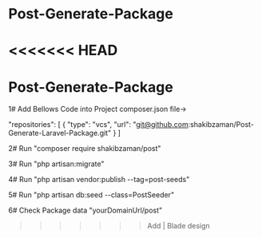 # Post-Generate-Package
<<<<<<< HEAD
=======
# Post-Generate-Package

1# Add Bellows Code into Project composer.json file->

"repositories": [
{
"type": "vcs",
"url": "git@github.com:shakibzaman/Post-Generate-Laravel-Package.git"
}
]

2# Run "composer require shakibzaman/post"

3# Run "php artisan:migrate"

4# Run "php artisan vendor:publish --tag=post-seeds"

5# Run "php artisan db:seed --class=PostSeeder"

6# Check Package data "yourDomainUrl/post"

>>>>>>>  Add | Blade design
